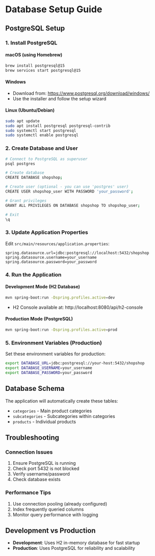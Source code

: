 # Database Setup Guide

## PostgreSQL Setup

### 1. Install PostgreSQL

#### macOS (using Homebrew)
```bash
brew install postgresql@15
brew services start postgresql@15
```

#### Windows
- Download from: https://www.postgresql.org/download/windows/
- Use the installer and follow the setup wizard

#### Linux (Ubuntu/Debian)
```bash
sudo apt update
sudo apt install postgresql postgresql-contrib
sudo systemctl start postgresql
sudo systemctl enable postgresql
```

### 2. Create Database and User

```bash
# Connect to PostgreSQL as superuser
psql postgres

# Create database
CREATE DATABASE shopshop;

# Create user (optional - you can use 'postgres' user)
CREATE USER shopshop_user WITH PASSWORD 'your_password';

# Grant privileges
GRANT ALL PRIVILEGES ON DATABASE shopshop TO shopshop_user;

# Exit
\q
```

### 3. Update Application Properties

Edit `src/main/resources/application.properties`:
```properties
spring.datasource.url=jdbc:postgresql://localhost:5432/shopshop
spring.datasource.username=your_username
spring.datasource.password=your_password
```

### 4. Run the Application

#### Development Mode (H2 Database)
```bash
mvn spring-boot:run -Dspring.profiles.active=dev
```
- H2 Console available at: http://localhost:8080/api/h2-console

#### Production Mode (PostgreSQL)
```bash
mvn spring-boot:run -Dspring.profiles.active=prod
```

### 5. Environment Variables (Production)

Set these environment variables for production:
```bash
export DATABASE_URL=jdbc:postgresql://your-host:5432/shopshop
export DATABASE_USERNAME=your_username
export DATABASE_PASSWORD=your_password
```

## Database Schema

The application will automatically create these tables:
- `categories` - Main product categories
- `subcategories` - Subcategories within categories
- `products` - Individual products

## Troubleshooting

### Connection Issues
1. Ensure PostgreSQL is running
2. Check port 5432 is not blocked
3. Verify username/password
4. Check database exists

### Performance Tips
1. Use connection pooling (already configured)
2. Index frequently queried columns
3. Monitor query performance with logging

## Development vs Production

- **Development**: Uses H2 in-memory database for fast startup
- **Production**: Uses PostgreSQL for reliability and scalability
